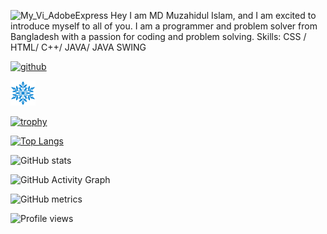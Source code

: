 ![My_Vi_AdobeExpress](https://user-images.githubusercontent.com/121981117/236917458-b5aea697-8b21-40d5-91fb-5c0a200a2a81.gif)
Hey I am MD Muzahidul Islam, and I am excited to introduce myself to all of you. I am a programmer and problem solver from Bangladesh with a passion for coding and problem solving.
Skills: CSS / HTML/ C++/ JAVA/ JAVA SWING

[<img src='https://cdn.jsdelivr.net/npm/simple-icons@3.0.1/icons/github.svg' alt='github' height='40'>](https://github.com/MUZAHID0408)  

<a href='https://archiveprogram.github.com/'><img src='https://raw.githubusercontent.com/acervenky/animated-github-badges/master/assets/acbadge.gif' width='40' height='40'></a> 

[![trophy](https://github-profile-trophy.vercel.app/?username=MUZAHID0408)](https://github.com/ryo-ma/github-profile-trophy)

[![Top Langs](https://github-readme-stats.vercel.app/api/top-langs/?username=MUZAHID0408)](https://github.com/anuraghazra/github-readme-stats)

![GitHub stats](https://github-readme-stats.vercel.app/api?username=MUZAHID0408&show_icons=true)  

![GitHub Activity Graph](https://activity-graph.herokuapp.com/graph?username=MUZAHID0408)  

![GitHub metrics](https://metrics.lecoq.io/MUZAHID0408)  

![Profile views](https://gpvc.arturio.dev/MUZAHID0408)  
